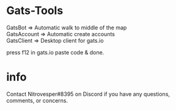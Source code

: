 # Gats-Tools

GatsBot => Automatic walk to middle of the map  <br>
GatsAccount => Automatic create accounts <br>
GatsClient => Desktop client for gats.io <br>

press f12 in gats.io paste code & done.

# info
Contact Nitrovesper#8395 on Discord if you have any questions, comments, or concerns.
